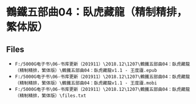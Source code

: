 # 鶴鐵五部曲04：臥虎藏龍（精制精排，繁体版）

## Files

- `F:/5000G电子书\06-书库更新（201911）\2018.12\1207\鶴鐵五部曲04：臥虎藏龍（精制精排，繁体版）\鶴鐵五部曲04：臥虎藏龍v1.1 - 王度廬.epub`
- `F:/5000G电子书\06-书库更新（201911）\2018.12\1207\鶴鐵五部曲04：臥虎藏龍（精制精排，繁体版）\鶴鐵五部曲04：臥虎藏龍v1.1 - 王度廬.mobi`
- `F:/5000G电子书\06-书库更新（201911）\2018.12\1207\鶴鐵五部曲04：臥虎藏龍（精制精排，繁体版）\files.txt`
